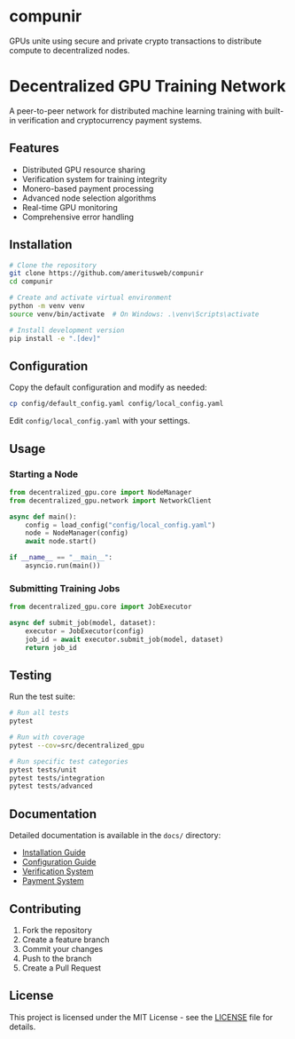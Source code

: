 # compunir
GPUs unite using secure and private crypto transactions to distribute compute to decentralized nodes.

# Decentralized GPU Training Network

A peer-to-peer network for distributed machine learning training with built-in verification and cryptocurrency payment systems.

## Features

- Distributed GPU resource sharing
- Verification system for training integrity
- Monero-based payment processing
- Advanced node selection algorithms
- Real-time GPU monitoring
- Comprehensive error handling

## Installation

```bash
# Clone the repository
git clone https://github.com/ameritusweb/compunir
cd compunir

# Create and activate virtual environment
python -m venv venv
source venv/bin/activate  # On Windows: .\venv\Scripts\activate

# Install development version
pip install -e ".[dev]"
```

## Configuration

Copy the default configuration and modify as needed:

```bash
cp config/default_config.yaml config/local_config.yaml
```

Edit `config/local_config.yaml` with your settings.

## Usage

### Starting a Node

```python
from decentralized_gpu.core import NodeManager
from decentralized_gpu.network import NetworkClient

async def main():
    config = load_config("config/local_config.yaml")
    node = NodeManager(config)
    await node.start()

if __name__ == "__main__":
    asyncio.run(main())
```

### Submitting Training Jobs

```python
from decentralized_gpu.core import JobExecutor

async def submit_job(model, dataset):
    executor = JobExecutor(config)
    job_id = await executor.submit_job(model, dataset)
    return job_id
```

## Testing

Run the test suite:

```bash
# Run all tests
pytest

# Run with coverage
pytest --cov=src/decentralized_gpu

# Run specific test categories
pytest tests/unit
pytest tests/integration
pytest tests/advanced
```

## Documentation

Detailed documentation is available in the `docs/` directory:

- [Installation Guide](docs/installation.md)
- [Configuration Guide](docs/configuration.md)
- [Verification System](docs/verification.md)
- [Payment System](docs/payment.md)

## Contributing

1. Fork the repository
2. Create a feature branch
3. Commit your changes
4. Push to the branch
5. Create a Pull Request

## License

This project is licensed under the MIT License - see the [LICENSE](LICENSE) file for details.
